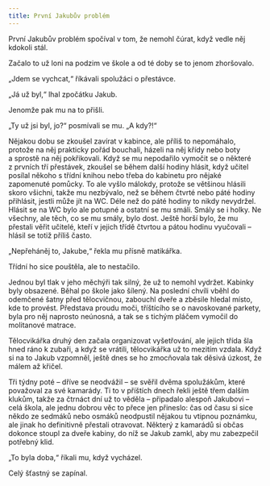 ```yaml
---
title: První Jakubův problém
---
```


První Jakubův problém spočíval v tom, že nemohl čúrat, když vedle něj kdokoli stál.

Začalo to už loni na podzim ve škole a od té doby se to jenom zhoršovalo.

„Jdem se vychcat,“ říkávali spolužáci o přestávce.

„Já už byl,“ lhal zpočátku Jakub.

Jenomže pak mu na to přišli.

„Ty už jsi byl, jo?“ posmívali se mu. „A kdy?!“

Nějakou dobu se zkoušel zavírat v kabince, ale příliš to nepomáhalo, protože na něj prakticky pořád bouchali, házeli na něj křídy nebo boty a sprostě na něj pokřikovali. Když se mu nepodařilo vymočit se o některé z prvních tří přestávek, zkoušel se během další hodiny hlásit, když učitel posílal někoho s třídní knihou nebo třeba do kabinetu pro nějaké zapomenuté pomůcky. To ale vyšlo málokdy, protože se většinou hlásili skoro všichni, takže mu nezbývalo, než se během čtvrté nebo páté hodiny přihlásit, jestli může jít na WC. Déle než do páté hodiny to nikdy nevydržel. Hlásit se na WC bylo ale potupné a ostatní se mu smáli. Smály se i holky. Ne všechny, ale těch, co se mu smály, bylo dost. Ještě horší bylo, že mu přestali věřit učitelé, kteří v jejich třídě čtvrtou a pátou hodinu vyučovali – hlásil se totiž příliš často.

„Nepřeháněj to, Jakube,“ řekla mu přísně matikářka.

Třídní ho sice pouštěla, ale to nestačilo.

Jednou byl tlak v jeho měchýři tak silný, že už to nemohl vydržet. Kabinky byly obsazené. Běhal po škole jako šílený. Na poslední chvíli vběhl do odemčené šatny před tělocvičnou, zabouchl dveře a zběsile hledal místo, kde to provést. Představa proudu moči, tříštícího se o navoskované parkety, byla pro něj naprosto neúnosná, a tak se s tichým pláčem vymočil do molitanové matrace.

Tělocvikářka druhý den začala organizovat vyšetřování, ale jejich třída šla hned ráno k zubaři, a když se vrátili, tělocvikářka už to mezitím vzdala. Když si na to Jakub vzpomněl, ještě dnes se ho zmocňovala tak děsivá úzkost, že málem až křičel.

Tři týdny poté – dříve se neodvážil – se svěřil dvěma spolužákům, které považoval za své kamarády. Ti to v příštích dnech řekli ještě třem dalším klukům, takže za čtrnáct dní už to věděla – připadalo alespoň Jakubovi – celá škola, ale jednu dobrou věc to přece jen přineslo: čas od času si sice někdo ze sedmáků nebo osmáků neodpustil nějakou tu vtipnou poznámku, ale jinak ho definitivně přestali otravovat. Některý z kamarádů si občas dokonce stoupl za dveře kabiny, do níž se Jakub zamkl, aby mu zabezpečil potřebný klid.

„To byla doba,“ říkali mu, když vycházel.

Celý šťastný se zapínal.
